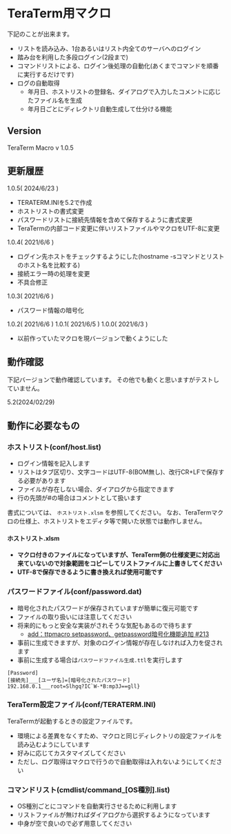 # TeraTerm用マクロ
下記のことが出来ます。

* リストを読み込み、1台あるいはリスト内全てのサーバへのログイン
* 踏み台を利用した多段ログイン(2段まで)
* コマンドリストによる、ログイン後処理の自動化(あくまでコマンドを順番に実行するだけです)
* ログの自動取得
  * 年月日、ホストリストの登録名、ダイアログで入力したコメントに応じたファイル名を生成
  * 年月日ごとにディレクトリ自動生成して仕分ける機能

## Version
TeraTerm Macro v 1.0.5

## 更新履歴
1.0.5( 2024/6/23 )
- TERATERM.INIを5.2で作成
- ホストリストの書式変更
- パスワードリストに接続先情報を含めて保存するように書式変更
- TeraTermの内部コード変更に伴いリストファイルやマクロをUTF-8に変更

1.0.4( 2021/6/6 )
- ログイン先ホストをチェックするようにした(hostname -sコマンドとリストのホスト名を比較する)
- 接続エラー時の処理を変更
- 不具合修正

1.0.3( 2021/6/6 )
- パスワード情報の暗号化

1.0.2( 2021/6/6 )
1.0.1( 2021/6/5 )
1.0.0( 2021/6/3 )
- 以前作っていたマクロを現バージョンで動くようにした

## 動作確認
下記バージョンで動作確認しています。
その他でも動くと思いますがテストしていません。

5.2(2024/02/29)

## 動作に必要なもの
### ホストリスト(conf/host.list)
- ログイン情報を記入します
- リストはタブ区切り、文字コードはUTF-8(BOM無し)、改行CR+LFで保存する必要があります
- ファイルが存在しない場合、ダイアログから指定できます
- 行の先頭が#の場合はコメントとして扱います

書式については、 `ホストリスト.xlsm` を参照してください。
なお、TeraTermマクロの仕様上、ホストリストをエディタ等で開いた状態では動作しません。

#### ホストリスト.xlsm
- **マクロ付きのファイルになっていますが、TeraTerm側の仕様変更に対応出来ていないので対象範囲をコピーしてリストファイルに上書きしてください**
- **UTF-8で保存できるように書き換えれば使用可能です**


### パスワードファイル(conf/password.dat) 
- 暗号化されたパスワードが保存されていますが簡単に復元可能です
- ファイルの取り扱いには注意してください
- 将来的にもっと安全な実装がされそうな気配もあるので待ちます
  - [add：ttpmacro setpassword、getpassword暗号化機能追加 #213](https://github.com/TeraTermProject/teraterm/issues/213)
- 事前に生成できますが、対象のログイン情報が存在しなければ入力を促されます
- 事前に生成する場合は`パスワードファイル生成.ttl`を実行します

```
[Password]
[接続先]___[ユーザ名]=[暗号化されたパスワード]
192.168.0.1___root=Slhgq?IC`W-*B:mp3J==gll}
```

### TeraTerm設定ファイル(conf/TERATERM.INI)

TeraTermが起動するときの設定ファイルです。

- 環境による差異をなくすため、マクロと同じディレクトリの設定ファイルを読み込むようにしています
- 好みに応じてカスタマイズしてください
- ただし、ログ取得はマクロで行うので自動取得は入れないようにしてください

### コマンドリスト(cmdlist/command_[OS種別].list)

- OS種別ごとにコマンドを自動実行させるために利用します
- リストファイルが無ければダイアログから選択するようになっています
- 中身が空で良いので必ず用意してください
